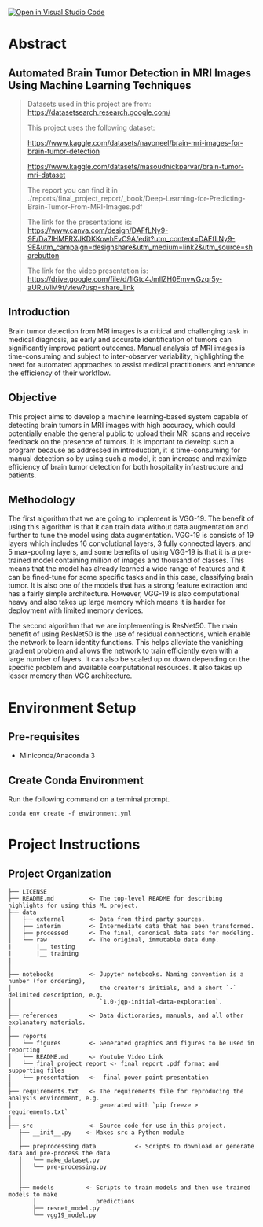 [![Open in Visual Studio Code](https://classroom.github.com/assets/open-in-vscode-c66648af7eb3fe8bc4f294546bfd86ef473780cde1dea487d3c4ff354943c9ae.svg)](https://classroom.github.com/online_ide?assignment_repo_id=10312886&assignment_repo_type=AssignmentRepo)

# Abstract

## Automated Brain Tumor Detection in MRI Images Using Machine Learning Techniques

> Datasets used in this project are from: https://datasetsearch.research.google.com/
>
> This project uses the following dataset:
>
> https://www.kaggle.com/datasets/navoneel/brain-mri-images-for-brain-tumor-detection
>
> https://www.kaggle.com/datasets/masoudnickparvar/brain-tumor-mri-dataset
>
> The report you can find it in ./reports/final_project_report/\_book/Deep-Learning-for-Predicting-Brain-Tumor-From-MRI-Images.pdf
>
> The link for the presentations is: https://www.canva.com/design/DAFfLNy9-9E/Da7IHMFRXJKDKKowhEvC9A/edit?utm_content=DAFfLNy9-9E&utm_campaign=designshare&utm_medium=link2&utm_source=sharebutton
>
> The link for the video presentation is: https://drive.google.com/file/d/1lGtc4JmllZH0EmvwGzqr5y-aURuVlM9t/view?usp=share_link

## Introduction

Brain tumor detection from MRI images is a critical and challenging task in medical diagnosis,
as early and accurate identification of tumors can significantly improve patient outcomes. Manual
analysis of MRI images is time-consuming and subject to inter-observer variability, highlighting the need
for automated approaches to assist medical practitioners and enhance the efficiency of their workflow.

## Objective

This project aims to develop a machine learning-based system capable of detecting brain tumors in MRI images
with high accuracy, which could potentially enable the general public to upload their MRI scans and receive
feedback on the presence of tumors. It is important to develop such a program because as addressed in introduction,
it is time-consuming for manual detection so by using such a model, it can increase and maximize efficiency of
brain tumor detection for both hospitality infrastructure and patients.

## Methodology

The first algorithm that we are going to implement is VGG-19. The benefit of using this algorithm is that it
can train data without data augmentation and further to tune the model using data augmentation. VGG-19 is consists of
19 layers which includes 16 convolutional layers, 3 fully connected layers, and 5 max-pooling layers, and some benefits
of using VGG-19 is that it is a pre-trained model containing million of images and thousand of classes. This means
that the model has already learned a wide range of features and it can be fined-tune for some specific tasks
and in this case, classifying brain tumor. It is also one of the models that has a strong feature extraction and
has a fairly simple architecture. However, VGG-19 is also computational heavy and also takes up large memory which
means it is harder for deployment with limited memory devices.

The second algorithm that we are implementing is ResNet50. The main benefit of using ResNet50 is the use of
residual connections, which enable the network to learn identity functions. This helps alleviate the vanishing
gradient problem and allows the network to train efficiently even with a large number of layers. It can also be scaled up
or down depending on the specific problem and available computational resources. It also takes up lesser memory than
VGG architecture.

# Environment Setup

## Pre-requisites

- Miniconda/Anaconda 3

## Create Conda Environment

Run the following command on a terminal prompt.

```
conda env create -f environment.yml
```

# Project Instructions

## Project Organization

    ├── LICENSE
    ├── README.md          <- The top-level README for describing highlights for using this ML project.
    ├── data
    │   ├── external       <- Data from third party sources.
    │   ├── interim        <- Intermediate data that has been transformed.
    │   ├── processed      <- The final, canonical data sets for modeling.
    │   └── raw            <- The original, immutable data dump.
    |       |__ testing
    |       |__ training
    |
    │
    ├── notebooks          <- Jupyter notebooks. Naming convention is a number (for ordering),
    │                         the creator's initials, and a short `-` delimited description, e.g.
    │                         `1.0-jqp-initial-data-exploration`.
    │
    ├── references         <- Data dictionaries, manuals, and all other explanatory materials.
    │
    ├── reports
    │   └── figures        <- Generated graphics and figures to be used in reporting
    │   └── README.md      <- Youtube Video Link
    │   └── final_project_report <- final report .pdf format and supporting files
    │   └── presentation   <-  final power point presentation
    |
    ├── requirements.txt   <- The requirements file for reproducing the analysis environment, e.g.
    │                         generated with `pip freeze > requirements.txt`
    │
    ├── src                <- Source code for use in this project.
       ├── __init__.py    <- Makes src a Python module
       │
       ├── preprocessing data           <- Scripts to download or generate data and pre-process the data
       │   └── make_dataset.py
       │   └── pre-processing.py
       │
       │
       ├── models         <- Scripts to train models and then use trained models to make
           │                 predictions
           ├── resnet_model.py
           └── vgg19_model.py
